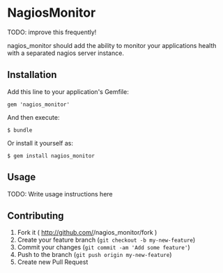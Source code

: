 # NagiosMonitor

TODO: improve this frequently!

nagios_monitor should add the ability to monitor your applications health with a separated nagios server instance.

## Installation

Add this line to your application's Gemfile:

    gem 'nagios_monitor'

And then execute:

    $ bundle

Or install it yourself as:

    $ gem install nagios_monitor

## Usage

TODO: Write usage instructions here

## Contributing

1. Fork it ( http://github.com/<my-github-username>/nagios_monitor/fork )
2. Create your feature branch (`git checkout -b my-new-feature`)
3. Commit your changes (`git commit -am 'Add some feature'`)
4. Push to the branch (`git push origin my-new-feature`)
5. Create new Pull Request
